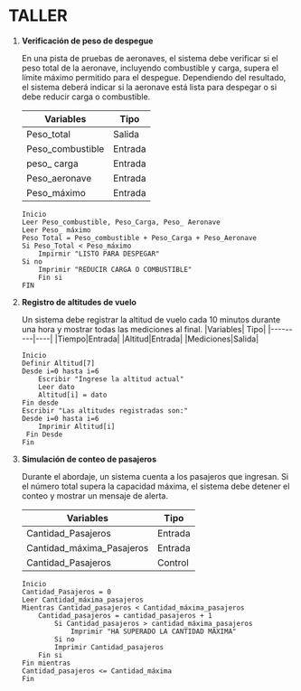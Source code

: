 # TALLER

1.  **Verificación de peso de despegue**
    
    En una pista de pruebas de aeronaves, el sistema debe verificar si el peso total de la aeronave, incluyendo combustible y carga, supera el límite máximo permitido para el despegue. Dependiendo del resultado, el sistema deberá indicar si la aeronave está lista para despegar o si debe reducir carga o combustible.

    |Variables| Tipo|
    |---------|-----|
    |Peso_total| Salida| 
    |Peso_combustible|  Entrada|
    |peso_ carga| Entrada    
    |Peso_aeronave| Entrada|
    |Peso_máximo| Entrada|


    ```
    Inicio
    Leer Peso_combustible, Peso_Carga, Peso_ Aeronave
    Leer Peso_ máximo
    Peso Total = Peso_combustible + Peso_Carga + Peso_Aeronave
    Si Peso_Total < Peso_máximo
        Impirmir "LISTO PARA DESPEGAR"
    Si no 
        Imprimir "REDUCIR CARGA O COMBUSTIBLE"
        Fin si 
    FIN
    ```
3. **Registro de altitudes de vuelo**

    Un sistema debe registrar la altitud de vuelo cada 10 minutos durante una hora y mostrar todas las mediciones al final.
    |Variables| Tipo|
    |---------|----|
    |Tiempo|Entrada|
    |Altitud|Entrada|
    |Mediciones|Salida|
 
    ```
    Inicio
    Definir Altitud[7]
    Desde i=0 hasta i=6
        Escribir "Ingrese la altitud actual"
        Leer dato
        Altitud[i] = dato
    Fin desde
    Escribir "Las altitudes registradas son:"
    Desde i=0 hasta i=6
        Imprimir Altitud[i]
     Fin Desde
    Fin
    ```

7. **Simulación de conteo de pasajeros**
    
    Durante el abordaje, un sistema cuenta a los pasajeros que ingresan. Si el número total supera la capacidad máxima, el sistema debe detener el conteo y mostrar un mensaje de alerta.

    |Variables| Tipo|
    |---------|-----|
    |Cantidad_Pasajeros| Entrada|
    |Cantidad_máxima_Pasajeros| Entrada|
    |Cantidad_Pasajeros| Control|

    ```
    Inicio
    Cantidad_Pasajeros = 0
    Leer Cantidad_máxima_pasajeros
    Mientras Cantidad_pasajeros < Cantidad_máxima_pasajeros
        Cantidad_pasajeros = cantidad_pasajeros + 1
            Si Cantidad_pasajeros > cantidad_máxima_pasajeros
                Imprimir "HA SUPERADO LA CANTIDAD MÁXIMA"
            Si no 
            Imprimir Cantidad_pasajeros
        Fin si
    Fin mientras
    Cantidad_pasajeros <= Cantidad_máxima
    Fin      
